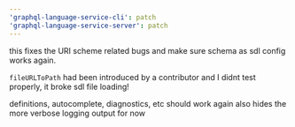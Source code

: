```yaml
---
'graphql-language-service-cli': patch
'graphql-language-service-server': patch
---
```


this fixes the URI scheme related bugs and make sure schema as sdl config works again.

`fileURLToPath` had been introduced by a contributor and I didnt test properly, it broke sdl file loading!

definitions, autocomplete, diagnostics, etc should work again
also hides the more verbose logging output for now